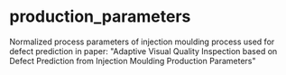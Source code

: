 # production_parameters

Normalized process parameters of injection moulding process used for defect prediction in paper: "Adaptive Visual Quality Inspection based on Defect Prediction from Injection Moulding Production Parameters"
